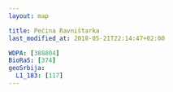 ```yaml
---
layout: map

title: Pećina Ravništarka
last_modified_at: 2018-05-21T22:14:47+02:00

WDPA: [388804]
BioRaS: [374]
geoSrbija:
  L1_183: [117]
---
```

